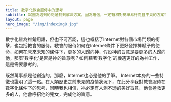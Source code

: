```yaml
---
title: 數字化教會服侍中的思考
subtitle: 試圖為遇到的問題找到解決方案。因為確信，一定有相對簡單易行而且不貴的方案存在。思考不是提供教科書似的答案，因為只有真正的原因背後才有答案，而神正是那源頭。
layout: page
hero_image: "/img/indeximg8.jpg"
---
```


數字化雖為推銷用語，但也不可否認，這也概括了Internet對各個市場門類的衝擊，也包括教會的服侍。教會的服侍如何在Internet條件下更好發揮神賦予的使命，如何在未來未知的條件下，更多的人歸向神，假設神的旨意是要更多的人歸向他，那麼'數字化'是否是神的旨意呢？如何藉著‘數字化’的機遇更好的為神工作，這是需要思考的。

既然萬事都是他創造的，那麼，Internet也必是他的手筆。 Internet本身的一些特徵也證明了這一點。在人類歷史之前未見的疫情狀況下，在此分享我對教會服侍在數字化條件下的思考，同時我也相信，神必定有人測不透的美好旨意，他會拯救更多的人，他會呼招他的兒女，完成他的旨意。
